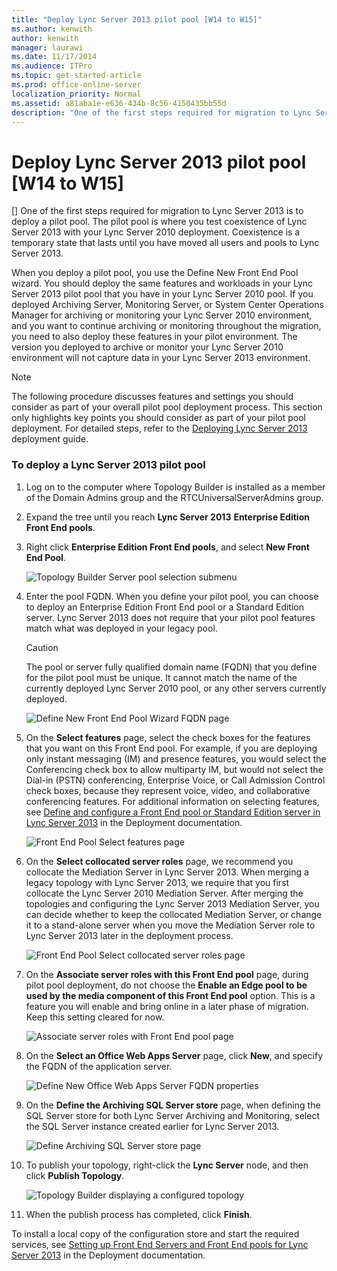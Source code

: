 ```yaml
---
title: "Deploy Lync Server 2013 pilot pool [W14 to W15]"
ms.author: kenwith
author: kenwith
manager: laurawi
ms.date: 11/17/2014
ms.audience: ITPro
ms.topic: get-started-article
ms.prod: office-online-server
localization_priority: Normal
ms.assetid: a81aba1e-e636-434b-8c56-4150435bb55d
description: "One of the first steps required for migration to Lync Server 2013 is to deploy a pilot pool. The pilot pool is where you test coexistence of Lync Server 2013 with your Lync Server 2010 deployment. Coexistence is a temporary state that lasts until you have moved all users and pools to Lync Server 2013."
---
```


# Deploy Lync Server 2013 pilot pool [W14 to W15]
[]
One of the first steps required for migration to Lync Server 2013 is to deploy a pilot pool. The pilot pool is where you test coexistence of Lync Server 2013 with your Lync Server 2010 deployment. Coexistence is a temporary state that lasts until you have moved all users and pools to Lync Server 2013. 
  
When you deploy a pilot pool, you use the Define New Front End Pool wizard. You should deploy the same features and workloads in your Lync Server 2013 pilot pool that you have in your Lync Server 2010 pool. If you deployed Archiving Server, Monitoring Server, or System Center Operations Manager for archiving or monitoring your Lync Server 2010 environment, and you want to continue archiving or monitoring throughout the migration, you need to also deploy these features in your pilot environment. The version you deployed to archive or monitor your Lync Server 2010 environment will not capture data in your Lync Server 2013 environment. 
  
> [!NOTE]
> The following procedure discusses features and settings you should consider as part of your overall pilot pool deployment process. This section only highlights key points you should consider as part of your pilot pool deployment. For detailed steps, refer to the [Deploying Lync Server 2013](deploying-lync-server-2013.md) deployment guide. 
  
### To deploy a Lync Server 2013 pilot pool

1. Log on to the computer where Topology Builder is installed as a member of the Domain Admins group and the RTCUniversalServerAdmins group.
    
2. Expand the tree until you reach **Lync Server 2013** **Enterprise Edition Front End pools**.
    
3. Right click **Enterprise Edition Front End pools**, and select **New Front End Pool**.
    
     ![Topology Builder Server pool selection submenu](media/migration_lyncserver_config_w15_newpool_tb.JPG)
  
4. Enter the pool FQDN. When you define your pilot pool, you can choose to deploy an Enterprise Edition Front End pool or a Standard Edition server. Lync Server 2013 does not require that your pilot pool features match what was deployed in your legacy pool.
    
    > [!CAUTION]
    > The pool or server fully qualified domain name (FQDN) that you define for the pilot pool must be unique. It cannot match the name of the currently deployed Lync Server 2010 pool, or any other servers currently deployed. 
  
     ![Define New Front End Pool Wizard FQDN page](media/migration_lyncserver_config_w15_newpoolwizard_pool_page_final.jpg)
  
5. On the **Select features** page, select the check boxes for the features that you want on this Front End pool. For example, if you are deploying only instant messaging (IM) and presence features, you would select the Conferencing check box to allow multiparty IM, but would not select the Dial-in (PSTN) conferencing, Enterprise Voice, or Call Admission Control check boxes, because they represent voice, video, and collaborative conferencing features. For additional information on selecting features, see [Define and configure a Front End pool or Standard Edition server in Lync Server 2013](define-and-configure-a-front-end-pool-or-standard-edition-server.md) in the Deployment documentation. 
    
     ![Front End Pool Select features page](media/migration_lyncserver_config_w15_newpoolwizard_select_features_final.jpg)
  
6. On the **Select collocated server roles** page, we recommend you collocate the Mediation Server in Lync Server 2013. When merging a legacy topology with Lync Server 2013, we require that you first collocate the Lync Server 2010 Mediation Server. After merging the topologies and configuring the Lync Server 2013 Mediation Server, you can decide whether to keep the collocated Mediation Server, or change it to a stand-alone server when you move the Mediation Server role to Lync Server 2013 later in the deployment process. 
    
     ![Front End Pool Select collocated server roles page](media/migration_lyncserver_config_w15_newpoolwizard_select_collocated_roles.jpg)
  
7. On the **Associate server roles with this Front End pool** page, during pilot pool deployment, do not choose the **Enable an Edge pool to be used by the media component of this Front End pool** option. This is a feature you will enable and bring online in a later phase of migration. Keep this setting cleared for now. 
    
     ![Associate server roles with Front End pool page](media/migration_lyncserver_config_w15_newpoolwizard_associate_roles.jpg)
  
8. On the **Select an Office Web Apps Server** page, click **New**, and specify the FQDN of the application server.
    
     ![Define New Office Web Apps Server FQDN properties](media/migration_lyncserver_config_w15_newpoolwizard_select_appserver_final.jpg)
  
9. On the **Define the Archiving SQL Server store** page, when defining the SQL Server store for both Lync Server Archiving and Monitoring, select the SQL Server instance created earlier for Lync Server 2013. 
    
     ![Define Archiving SQL Server store page](media/migration_lyncserver_config_w15_newpoolwizard_select_archiving_store.jpg)
  
10. To publish your topology, right-click the **Lync Server** node, and then click **Publish Topology**.
    
     ![Topology Builder displaying a configured topology](media/migration_lyncserver_w15_publish_topology.JPG)
  
11. When the publish process has completed, click **Finish**.
    
To install a local copy of the configuration store and start the required services, see [Setting up Front End Servers and Front End pools for Lync Server 2013](setting-up-front-end-servers-and-front-end-pools.md) in the Deployment documentation. 
  

